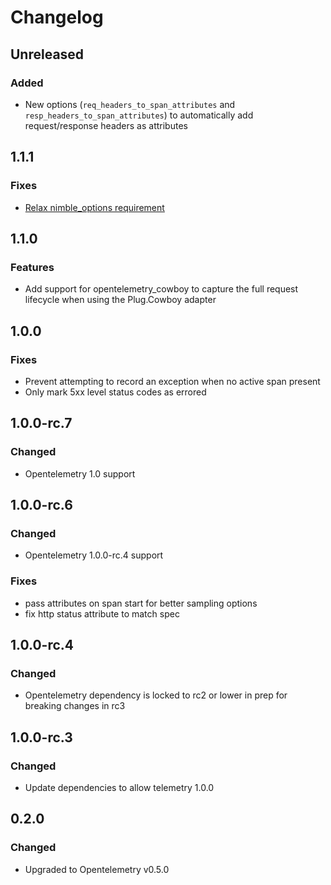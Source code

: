 # Changelog

## Unreleased

### Added

* New options (`req_headers_to_span_attributes`  and `resp_headers_to_span_attributes`) to automatically add request/response headers as attributes

## 1.1.1

### Fixes

* [Relax nimble_options
  requirement](https://github.com/open-telemetry/opentelemetry-erlang-contrib/pull/161)

## 1.1.0

### Features

* Add support for opentelemetry_cowboy to capture the full request lifecycle
  when using the Plug.Cowboy adapter

## 1.0.0

### Fixes

* Prevent attempting to record an exception when no active span present
* Only mark 5xx level status codes as errored

## 1.0.0-rc.7

### Changed

* Opentelemetry 1.0 support

## 1.0.0-rc.6

### Changed

* Opentelemetry 1.0.0-rc.4 support

### Fixes

* pass attributes on span start for better sampling options
* fix http status attribute to match spec

## 1.0.0-rc.4

### Changed

* Opentelemetry dependency is locked to rc2 or lower in prep for breaking changes in rc3

## 1.0.0-rc.3

### Changed

* Update dependencies to allow telemetry 1.0.0

## 0.2.0

### Changed

* Upgraded to Opentelemetry v0.5.0

